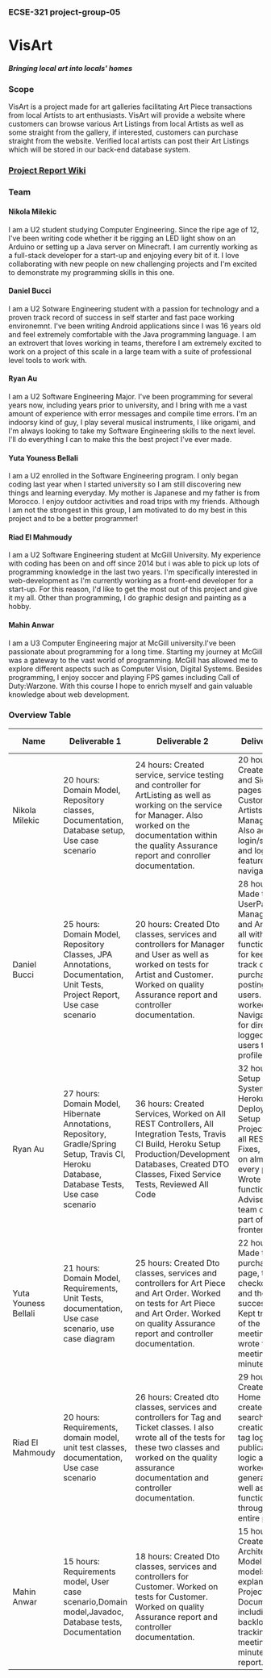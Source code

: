 ### ECSE-321 project-group-05

# VisArt

##### Bringing local art into locals' homes

### Scope
VisArt is a project made for art galleries facilitating Art Piece transactions from local Artists to art enthusiasts. VisArt will provide a website where customers can browse various Art Listings from local Artists as well as some straight from the gallery, if interested, customers can purchase straight from the website. Verified local artists can post their Art Listings which will be stored in our back-end database system.

### [Project Report Wiki](https://github.com/McGill-ECSE321-Fall2020/project-group-05/wiki)

### Team
#### Nikola Milekic
I am a U2 student studying Computer Engineering. Since the ripe age of 12, I've been writing code whether it be rigging an LED light show on an Arduino or setting up a Java server on Minecraft. I am currently working as a full-stack developer for a start-up and enjoying every bit of it. I love collaborating with new people on new challenging projects and I'm excited to demonstrate my programming skills in this one.
#### Daniel Bucci
I am a U2 Sotware Engineering student with a passion for technology and a proven track record of success in self starter and fast pace working environemnt. I've been writing Android applications since I was 16 years old and feel extremely comfortable with the Java programming language. I am an extrovert that loves working in teams, therefore I am extremely excited to work on a project of this scale in a large team with a suite of professional level tools to work with. 
#### Ryan Au
I am a U2 Software Engineering Major. I've been programming for several years now, including years prior to university, and I bring with me a vast amount of experience with error messages and compile time errors. I'm an indoorsy kind of guy, I play several musical instruments, I like origami, and I'm always looking to take my Software Engineering skills to the next level. I'll do everything I can to make this the best project I've ever made.
#### Yuta Youness Bellali
I am a U2 enrolled in the Software Engineering program. I only began coding last year when I started university so I am still discovering new things and learning everyday. My mother is Japanese and my father is from Morocco. I enjoy outdoor activities and road trips with my friends. Although I am not the strongest in this group, I am motivated to do my best in this project and to be a better programmer!
#### Riad El Mahmoudy
I am a U2 Software Engineering student at McGill University. My experience with coding has been on and off since 2014 but i was able to pick up lots of programming knowledge in the last two years. I'm specifically interested in web-development as I'm currently working as a front-end developer for a start-up. For this reason, I'd like to get the most out of this project and give it my all. Other than programming, I do graphic design and painting as a hobby.
#### Mahin Anwar
I am a U3 Computer Engineering major at McGill university.I've been passionate about programming for a long time. Starting my journey at McGill was a gateway to the vast world of programming. McGill has allowed me to explore different aspects such as Computer Vision, Digital Systems. Besides programming, I enjoy soccer and playing FPS games including Call of Duty:Warzone. With this course I hope to enrich myself and gain valuable knowledge about web development.

### Overview Table

|  Name |Deliverable 1 |  Deliverable 2 | Deliverable 3   |Deliverable 4   | Deliverable 5
|---|---|---|---|---|---|
| Nikola Milekic        | 20 hours: Domain Model, Repository classes, Documentation, Database setup, Use case scenario | 24 hours: Created service, service testing and controller for ArtListing as well as working on the service for Manager. Also worked on the documentation within the quality Assurance report and conroller documentation.  | 20 hours: Created Login and Sign-Up pages for Customers, Artists and Managers. Also added login/signup and logout feature into the navigation bar.  |   |
| Daniel Bucci          | 25 hours: Domain Model, Repository Classes, JPA Annotations, Documentation, Unit Tests, Project Report, Use case scenario  | 20 hours: Created Dto classes, services and controllers for Manager and User as well as worked on tests for Artist and Customer. Worked on quality Assurance report and controller documentation. | 28 hours: Made the UserPage, ManagerPage and ArtistPage all with crucial functionality for keeping track of purchases and postings for all users. Also worked on Navigation bar for directing logged in users to their profile page   |   |
| Ryan Au               | 27 hours: Domain Model, Hibernate Annotations, Repository, Gradle/Spring Setup, Travis CI, Heroku Database, Database Tests, Use case scenario| 36 hours: Created Services, Worked on All REST Controllers, All Integration Tests, Travis CI Build, Heroku Setup Production/Development Databases, Created DTO Classes, Fixed Service Tests, Reviewed All Code | 32 hours: Setup Build System, Heroku Deployment, Setup Vue Project, Made all REST API Fixes, Worked on almost every page, Wrote helper functions, Advised the team on any part of the frontend  |   |
| Yuta Youness Bellali  | 21 hours: Domain Model, Requirements, Unit Tests, documentation, Use case scenario, use case diagram   | 25 hours: Created Dto classes, services and controllers for Art Piece and Art Order. Worked on tests for Art Piece and Art Order. Worked on quality Assurance report and controller documentation.  | 22 hours: Made the purchase page, the checkout page and the order success page. Kept tracked of the meetings and wrote the meeting minutes.|   |
|  Riad El Mahmoudy     | 20 hours: Requirements, domain model, unit test classes, documentation, Use case scenario |  26 hours: Created dto classes, services and controllers for Tag and Ticket classes. I also wrote all of the tests for these two classes and worked on the quality assurance documentation and controller documentation. | 29 hours: Created the Home Page UI, created the search, listing creation, the tag logic, the publication logic and worked on the general UI as well as some functionality throughout the entire project.  |   |
|  Mahin Anwar          | 15 hours: Requirements model, User case scenario,Domain model,Javadoc, Database tests, Documentation | 18 hours: Created Dto classes, services and controllers for Customer. Worked on tests for Customer. Worked on quality Assurance report and controller documentation.  | 15 hours: Created the Architecture Model(3 models) with explanation. Project Documentation including backlog,issue tracking, meeting minutes, report.  |   |
